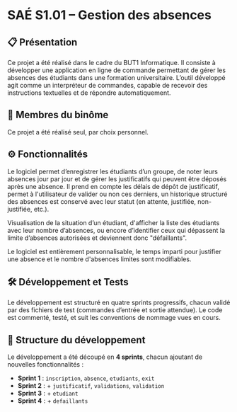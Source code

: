 # SAÉ S1.01 – Gestion des absences
 ## 📋 Présentation

Ce projet a été réalisé dans le cadre du BUT1 Informatique. Il consiste à développer une application en ligne de commande permettant de gérer les absences des étudiants dans une formation universitaire. L’outil développé agit comme un interpréteur de commandes, capable de recevoir des instructions textuelles et de répondre automatiquement.

## 👥 Membres du binôme
Ce projet a été réalisé seul, par choix personnel.

## ⚙️ Fonctionnalités

Le logiciel permet d’enregistrer les étudiants d’un groupe, de noter leurs absences jour par jour et de gérer les justificatifs qui peuvent être déposés après une absence. Il prend en compte les délais de dépôt de justificatif, permet à l'utilisateur de valider ou non ces derniers, un historique structuré des absences est conservé avec leur statut (en attente, justifiée, non-justifiée, etc.).

Visualisation de la situation d’un étudiant, d'afficher la liste des étudiants avec leur nombre d’absences, ou encore d’identifier ceux qui dépassent la limite d’absences autorisées et deviennent donc "défaillants".

Le logiciel est entièrement personnalisable, le temps imparti pour justifier une absence et le nombre d'absences limites sont modifiables.

## 🛠️ Développement et Tests

Le développement est structuré en quatre sprints progressifs, chacun validé par des fichiers de test (commandes d’entrée et sortie attendue). Le code est commenté, testé, et suit les conventions de nommage vues en cours.

## 🧪 Structure du développement

Le développement a été découpé en **4 sprints**, chacun ajoutant de nouvelles fonctionnalités :

- **Sprint 1** : `inscription`, `absence`, `etudiants`, `exit`
- **Sprint 2** : + `justificatif`, `validations`, `validation`
- **Sprint 3** : + `etudiant`
- **Sprint 4** : + `defaillants`
